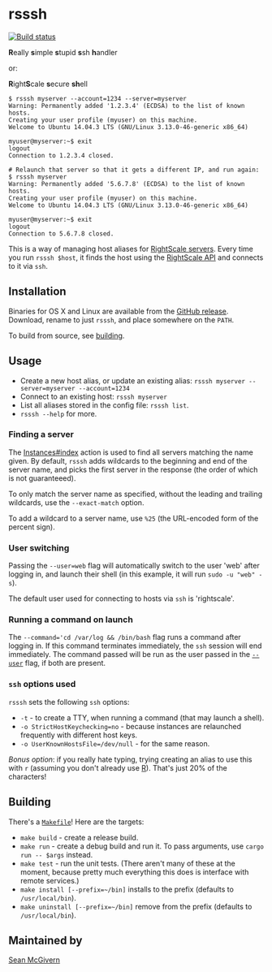 # rsssh #

[![Build status](https://travis-ci.org/rightscale/rsssh.svg)](https://travis-ci.org/rightscale/rsssh)

<b>R</b>eally <b>s</b>imple <b>s</b>tupid <b>s</b>sh <b>h</b>andler

or:

<b>R</b>ight<b>S</b>cale <b>s</b>ecure <b>sh</b>ell

```shell
$ rsssh myserver --account=1234 --server=myserver
Warning: Permanently added '1.2.3.4' (ECDSA) to the list of known hosts.
Creating your user profile (myuser) on this machine.
Welcome to Ubuntu 14.04.3 LTS (GNU/Linux 3.13.0-46-generic x86_64)

myuser@myserver:~$ exit
logout
Connection to 1.2.3.4 closed.

# Relaunch that server so that it gets a different IP, and run again:
$ rsssh myserver
Warning: Permanently added '5.6.7.8' (ECDSA) to the list of known hosts.
Creating your user profile (myuser) on this machine.
Welcome to Ubuntu 14.04.3 LTS (GNU/Linux 3.13.0-46-generic x86_64)

myuser@myserver:~$ exit
logout
Connection to 5.6.7.8 closed.
```

This is a way of managing host aliases for [RightScale servers][rs]. Every time you run
`rsssh $host`, it finds the host using the [RightScale API][rsapi] and connects to it via
`ssh`.

## Installation ##

Binaries for OS X and Linux are available from the [GitHub release][release]. Download,
rename to just `rsssh`, and place somewhere on the `PATH`.

To build from source, see [building](#building).

## Usage ##

* Create a new host alias, or update an existing alias: `rsssh myserver --server=myserver
  --account=1234`
* Connect to an existing host: `rsssh myserver`
* List all aliases stored in the config file: `rsssh list`.
* `rsssh --help` for more.

### Finding a server ###

The [Instances#index][ii] action is used to find all servers matching the name given. By
default, `rsssh` adds wildcards to the beginning and end of the server name, and picks the
first server in the response (the order of which is not guaranteeed).

To only match the server name as specified, without the leading and trailing wildcards,
use the `--exact-match` option.

To add a wildcard to a server name, use `%25` (the URL-encoded form of the percent sign).

### User switching ###

Passing the `--user=web` flag will automatically switch to the user 'web' after logging
in, and launch their shell (in this example, it will run `sudo -u "web" -s`).

The default user used for connecting to hosts via `ssh` is 'rightscale'.

### Running a command on launch ###

The `--command='cd /var/log && /bin/bash` flag runs a command after logging in. If this
command terminates immediately, the `ssh` session will end immediately. The command passed
will be run as the user passed in the [`--user`](#user-switching) flag, if both are
present.

### `ssh` options used ###

`rsssh` sets the following `ssh` options:
- `-t` - to create a TTY, when running a command (that may launch a shell).
- `-o StrictHostKeychecking=no` - because instances are relaunched frequently with
  different host keys.
- `-o UserKnownHostsFile=/dev/null` - for the same reason.

*Bonus option*: if you really hate typing, trying creating an alias to use this with `r`
(assuming you don't already use [R][r]). That's just 20% of the characters!

## Building ##

There's a [`Makefile`](Makefile)! Here are the targets:
- `make build` - create a release build.
- `make run` - create a debug build and run it. To pass arguments, use `cargo run --
  $args` instead.
- `make test` - run the unit tests. (There aren't many of these at the moment, because
  pretty much everything this does is interface with remote services.)
- `make install [--prefix=~/bin]` installs to the prefix (defaults to `/usr/local/bin`).
- `make uninstall [--prefix=~/bin]` remove from the prefix (defaults to `/usr/local/bin`).

## Maintained by ##

[Sean McGivern](https://github.com/smcgivern)

[rs]: http://docs.rightscale.com/cm/rs101/story_of_a_rightscale_server.html
[array]: http://docs.rightscale.com/cm/dashboard/manage/arrays/arrays.html
[rsapi]: http://reference.rightscale.com/api1.6/
[r]: https://www.r-project.org/
[ii]: http://reference.rightscale.com/api1.6/#/1.6/controller/V1_6-Instances
[rust]: https://www.rust-lang.org/downloads.html
[release]: https://github.com/rightscale/rsssh/releases/latest
